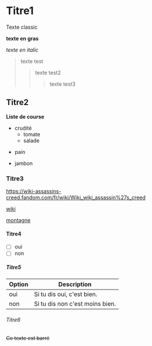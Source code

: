 # Titre1

Texte classic

**texte en gras**

_texte en italic_

>texte test
>>texte test2
>>>texte test3


## Titre2

**Liste de course**

+ crudité
  + tomate
  * salade
- pain
+ jambon



### Titre3

<https://wiki-assassins-creed.fandom.com/fr/wiki/Wiki_wiki_assassin%27s_creed>

[wiki](https://wiki-assassins-creed.fandom.com/fr/wiki/Wiki_wiki_assassin%27s_creed)

[montagne](https://cdn.pixabay.com/photo/2016/07/16/15/04/lake-1522136_960_720.jpg)
#### Titre4

- [ ] oui
- [ ] non

##### Titre5

| Option | Description |
| --- | --- |
| oui   | Si tu dis oui, c'est bien. |
| non | Si tu dis non c'est moins bien. |
###### Titre6

~~Ce texte est barré~~
